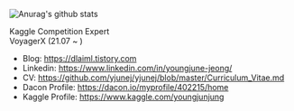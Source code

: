 

![Anurag's github stats](https://github-readme-stats.vercel.app/api?username=yjunej&theme=dark&show_icons=true&count_private=true) 

Kaggle Competition Expert<br />
VoyagerX (21.07 ~ )

* Blog: https://dlaiml.tistory.com
* Linkedin: https://www.linkedin.com/in/youngjune-jeong/
* CV: https://github.com/yjunej/yjunej/blob/master/Curriculum_Vitae.md
* Dacon Profile: https://dacon.io/myprofile/402215/home
* Kaggle Profile: https://www.kaggle.com/youngjunjung
